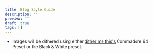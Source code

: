 ```yaml
---
title: Blog Style Guide
description: ""
preview: ""
draft: true
tags: []
---
```

- Images will be dithered using either [dither me this's](https://doodad.dev/dither-me-this/) Commadore 64 Preset or the Black & White preset.